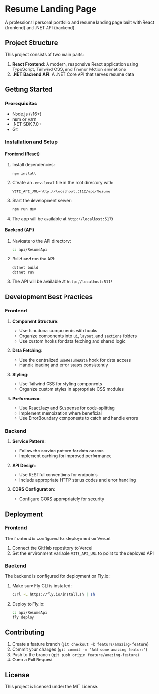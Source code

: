 # Resume Landing Page

A professional personal portfolio and resume landing page built with React (frontend) and .NET API (backend).

## Project Structure

This project consists of two main parts:

1. **React Frontend**: A modern, responsive React application using TypeScript, Tailwind CSS, and Framer Motion animations
2. **.NET Backend API**: A .NET Core API that serves resume data

## Getting Started

### Prerequisites

- Node.js (v16+)
- npm or yarn
- .NET SDK 7.0+
- Git

### Installation and Setup

#### Frontend (React)

1. Install dependencies:

   ```bash
   npm install
   ```

2. Create an `.env.local` file in the root directory with:

   ```
   VITE_API_URL=http://localhost:5112/api/Resume
   ```

3. Start the development server:

   ```bash
   npm run dev
   ```

4. The app will be available at `http://localhost:5173`

#### Backend (API)

1. Navigate to the API directory:

   ```bash
   cd api/ResumeApi
   ```

2. Build and run the API:

   ```bash
   dotnet build
   dotnet run
   ```

3. The API will be available at `http://localhost:5112`

## Development Best Practices

### Frontend

1. **Component Structure**:

   - Use functional components with hooks
   - Organize components into `ui`, `layout`, and `sections` folders
   - Use custom hooks for data fetching and shared logic

2. **Data Fetching**:

   - Use the centralized `useResumeData` hook for data access
   - Handle loading and error states consistently

3. **Styling**:

   - Use Tailwind CSS for styling components
   - Organize custom styles in appropriate CSS modules

4. **Performance**:
   - Use React.lazy and Suspense for code-splitting
   - Implement memoization where beneficial
   - Use ErrorBoundary components to catch and handle errors

### Backend

1. **Service Pattern**:

   - Follow the service pattern for data access
   - Implement caching for improved performance

2. **API Design**:

   - Use RESTful conventions for endpoints
   - Include appropriate HTTP status codes and error handling

3. **CORS Configuration**:
   - Configure CORS appropriately for security

## Deployment

### Frontend

The frontend is configured for deployment on Vercel:

1. Connect the GitHub repository to Vercel
2. Set the environment variable `VITE_API_URL` to point to the deployed API

### Backend

The backend is configured for deployment on Fly.io:

1. Make sure Fly CLI is installed:

   ```bash
   curl -L https://fly.io/install.sh | sh
   ```

2. Deploy to Fly.io:
   ```bash
   cd api/ResumeApi
   fly deploy
   ```

## Contributing

1. Create a feature branch (`git checkout -b feature/amazing-feature`)
2. Commit your changes (`git commit -m 'Add some amazing feature'`)
3. Push to the branch (`git push origin feature/amazing-feature`)
4. Open a Pull Request

## License

This project is licensed under the MIT License.
